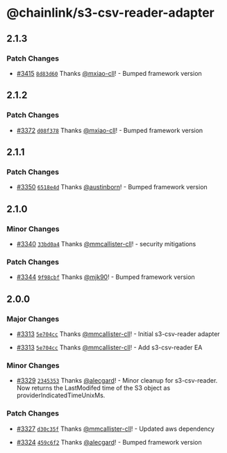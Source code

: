 # @chainlink/s3-csv-reader-adapter

## 2.1.3

### Patch Changes

- [#3415](https://github.com/smartcontractkit/external-adapters-js/pull/3415) [`8d83d60`](https://github.com/smartcontractkit/external-adapters-js/commit/8d83d60953e04b1f797f21f1504a3976ea0a4f36) Thanks [@mxiao-cll](https://github.com/mxiao-cll)! - Bumped framework version

## 2.1.2

### Patch Changes

- [#3372](https://github.com/smartcontractkit/external-adapters-js/pull/3372) [`d08f378`](https://github.com/smartcontractkit/external-adapters-js/commit/d08f378e44e3f9587861421066163325c621d150) Thanks [@mxiao-cll](https://github.com/mxiao-cll)! - Bumped framework version

## 2.1.1

### Patch Changes

- [#3350](https://github.com/smartcontractkit/external-adapters-js/pull/3350) [`6518e4d`](https://github.com/smartcontractkit/external-adapters-js/commit/6518e4dc6baca3c6289c595e29d48e149824054d) Thanks [@austinborn](https://github.com/austinborn)! - Bumped framework version

## 2.1.0

### Minor Changes

- [#3340](https://github.com/smartcontractkit/external-adapters-js/pull/3340) [`33bd0a4`](https://github.com/smartcontractkit/external-adapters-js/commit/33bd0a4c8389084ad342c659c0be29850546e6ed) Thanks [@mmcallister-cll](https://github.com/mmcallister-cll)! - security mitigations

### Patch Changes

- [#3344](https://github.com/smartcontractkit/external-adapters-js/pull/3344) [`9f98cbf`](https://github.com/smartcontractkit/external-adapters-js/commit/9f98cbf6f7418d563f7165e97748680ec6b82b58) Thanks [@mjk90](https://github.com/mjk90)! - Bumped framework version

## 2.0.0

### Major Changes

- [#3313](https://github.com/smartcontractkit/external-adapters-js/pull/3313) [`5e704cc`](https://github.com/smartcontractkit/external-adapters-js/commit/5e704cc7b27677a040caf5092f8dd697f5a411f9) Thanks [@mmcallister-cll](https://github.com/mmcallister-cll)! - Initial s3-csv-reader adapter

- [#3313](https://github.com/smartcontractkit/external-adapters-js/pull/3313) [`5e704cc`](https://github.com/smartcontractkit/external-adapters-js/commit/5e704cc7b27677a040caf5092f8dd697f5a411f9) Thanks [@mmcallister-cll](https://github.com/mmcallister-cll)! - Add s3-csv-reader EA

### Minor Changes

- [#3329](https://github.com/smartcontractkit/external-adapters-js/pull/3329) [`2345353`](https://github.com/smartcontractkit/external-adapters-js/commit/2345353dbc2ef0f4cb7522b09ac51fa567693eb2) Thanks [@alecgard](https://github.com/alecgard)! - Minor cleanup for s3-csv-reader. Now returns the LastModifed time of the S3 object as providerIndicatedTimeUnixMs.

### Patch Changes

- [#3327](https://github.com/smartcontractkit/external-adapters-js/pull/3327) [`d30c35f`](https://github.com/smartcontractkit/external-adapters-js/commit/d30c35f01a8ed92b7886dec4830349a44fd5a512) Thanks [@mmcallister-cll](https://github.com/mmcallister-cll)! - Updated aws dependency

- [#3324](https://github.com/smartcontractkit/external-adapters-js/pull/3324) [`459c6f2`](https://github.com/smartcontractkit/external-adapters-js/commit/459c6f22acc97fb741d13a342a6aae68d6e63480) Thanks [@alecgard](https://github.com/alecgard)! - Bumped framework version
